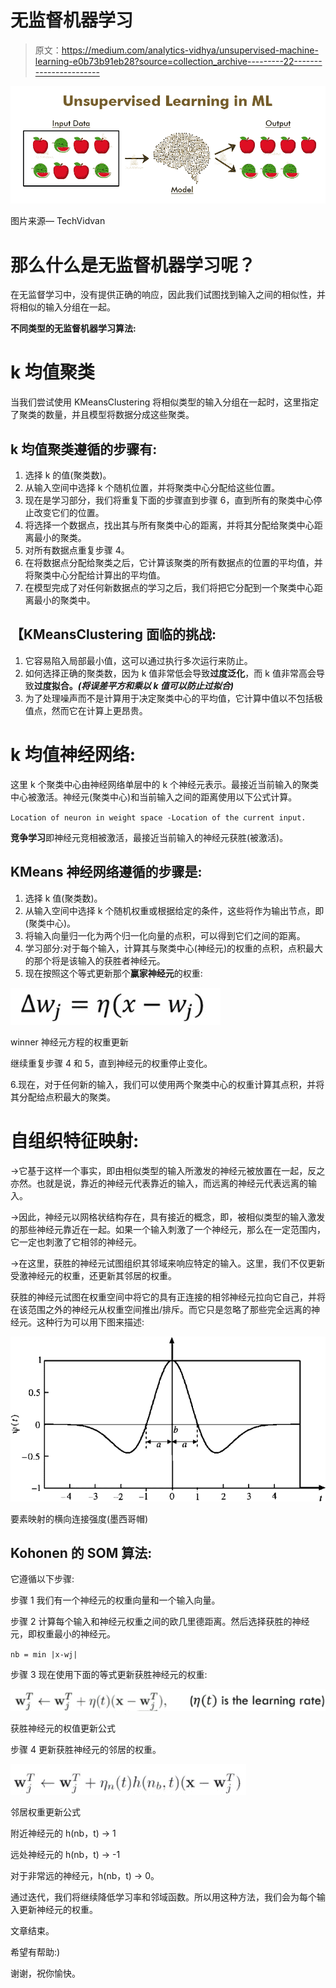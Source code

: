# 无监督机器学习

> 原文：<https://medium.com/analytics-vidhya/unsupervised-machine-learning-e0b73b91eb28?source=collection_archive---------22----------------------->

![](img/fdb53af8566284f45e41afd51e9a5a2f.png)

图片来源— TechVidvan

# **那么什么是无监督机器学习呢？**

在无监督学习中，没有提供正确的响应，因此我们试图找到输入之间的相似性，并将相似的输入分组在一起。

**不同类型的无监督机器学习算法:**

# k 均值聚类

当我们尝试使用 KMeansClustering 将相似类型的输入分组在一起时，这里指定了聚类的数量，并且模型将数据分成这些聚类。

## **k 均值聚类遵循的步骤有:**

1.  选择 k 的值(聚类数)。
2.  从输入空间中选择 k 个随机位置，并将聚类中心分配给这些位置。
3.  现在是学习部分，我们将重复下面的步骤直到步骤 6，直到所有的聚类中心停止改变它们的位置。
4.  将选择一个数据点，找出其与所有聚类中心的距离，并将其分配给聚类中心距离最小的聚类。
5.  对所有数据点重复步骤 4。
6.  在将数据点分配给聚类之后，它计算该聚类的所有数据点的位置的平均值，并将聚类中心分配给计算出的平均值。
7.  在模型完成了对任何新数据点的学习之后，我们将把它分配到一个聚类中心距离最小的聚类中。

## 【KMeansClustering 面临的挑战:

1.  它容易陷入局部最小值，这可以通过执行多次运行来防止。
2.  如何选择正确的聚类数，因为 k 值非常低会导致**过度泛化**，而 k 值非常高会导致**过度拟合。*(将误差平方和乘以 k 值可以防止过拟合)***
3.  为了处理噪声而不是计算用于决定聚类中心的平均值，它计算中值以不包括极值点，然而它在计算上更昂贵。

# k 均值神经网络:

这里 k 个聚类中心由神经网络单层中的 k 个神经元表示。最接近当前输入的聚类中心被激活。神经元(聚类中心)和当前输入之间的距离使用以下公式计算。

`Location of neuron in weight space -Location of the current input.`

**竞争学习**即神经元竞相被激活，最接近当前输入的神经元获胜(被激活)。

## KMeans 神经网络遵循的步骤是:

1.  选择 k 值(聚类数)。
2.  从输入空间中选择 k 个随机权重或根据给定的条件，这些将作为输出节点，即(聚类中心)。
3.  将输入向量归一化为两个归一化向量的点积，可以得到它们之间的距离。
4.  学习部分:对于每个输入，计算其与聚类中心(神经元)的权重的点积，点积最大的那个将是该输入的获胜者神经元。
5.  现在按照这个等式更新那个**赢家神经元**的权重:

![](img/300ca3b91fc117a3a8d2f2050fca9558.png)

winner 神经元方程的权重更新

继续重复步骤 4 和 5，直到神经元的权重停止变化。

6.现在，对于任何新的输入，我们可以使用两个聚类中心的权重计算其点积，并将其分配给点积最大的聚类。

# 自组织特征映射:

→它基于这样一个事实，即由相似类型的输入所激发的神经元被放置在一起，反之亦然。也就是说，靠近的神经元代表靠近的输入，而远离的神经元代表远离的输入。

→因此，神经元以网格状结构存在，具有接近的概念，即，被相似类型的输入激发的那些神经元靠近在一起。如果一个输入刺激了一个神经元，那么在一定范围内，它一定也刺激了它相邻的神经元。

→在这里，获胜的神经元试图组织其邻域来响应特定的输入。这里，我们不仅更新受激神经元的权重，还更新其邻居的权重。

获胜的神经元试图在权重空间中将它的具有正连接的相邻神经元拉向它自己，并将在该范围之外的神经元从权重空间推出/排斥。而它只是忽略了那些完全远离的神经元。这种行为可以用下图来描述:

![](img/47bd46ac672e8c9df5956024c1d19b4a.png)

要素映射的横向连接强度(墨西哥帽)

## Kohonen 的 SOM 算法:

它遵循以下步骤:

步骤 1 我们有一个神经元的权重向量和一个输入向量。

步骤 2 计算每个输入和神经元权重之间的欧几里德距离。然后选择获胜的神经元，即权重最小的神经元。

`nb = min |x-wj|`

步骤 3 现在使用下面的等式更新获胜神经元的权重:

![](img/2cac2b2d9f2427311b8220eb150b5c82.png)

获胜神经元的权值更新公式

步骤 4 更新获胜神经元的邻居的权重。

![](img/0758979a64af4f41fa428ef22539bfa0.png)

邻居权重更新公式

附近神经元的 h(nb，t) → 1

远处神经元的 h(nb，t) → -1

对于非常远的神经元，h(nb，t) → 0。

通过迭代，我们将继续降低学习率和邻域函数。所以用这种方法，我们会为每个输入更新神经元的权重。

文章结束。

希望有帮助:)

谢谢，祝你愉快。